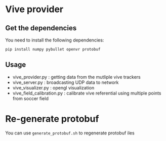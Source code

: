 # Vive provider

## Get the dependencies

You need to install the following dependencies:

    pip install numpy pybullet openvr protobuf

## Usage

- vive_provider.py           : getting data from the mutliple vive trackers
- vive_server.py             : broadcasting UDP data to network
- vive_visualizer.py         : opengl visualization 
- vive_field_calibration.py  : calibrate vive referential using multiple points from soccer field

# Re-generate protobuf

You can use `generate_protobuf.sh` to regenerate protobuf iles
